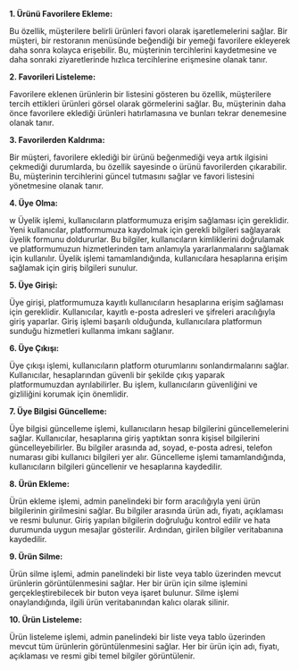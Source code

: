 <b>1. Ürünü Favorilere Ekleme: </b> <p>
    Bu özellik, müşterilere belirli ürünleri favori olarak işaretlemelerini sağlar. Bir müşteri, bir restoranın menüsünde beğendiği bir yemeği favorilere ekleyerek daha sonra kolayca erişebilir. Bu, müşterinin tercihlerini kaydetmesine ve daha sonraki ziyaretlerinde hızlıca tercihlerine erişmesine olanak tanır.
</p>
<b>2. Favorileri Listeleme: </b> <p>
     Favorilere eklenen ürünlerin bir listesini gösteren bu özellik, müşterilere tercih ettikleri ürünleri görsel olarak görmelerini sağlar. Bu, müşterinin daha önce favorilere eklediği ürünleri hatırlamasına ve bunları tekrar denemesine olanak tanır.
</p> 
<b>3. Favorilerden Kaldrıma: </b> <p>
    Bir müşteri, favorilere eklediği bir ürünü beğenmediği veya artık ilgisini çekmediği durumlarda, bu özellik sayesinde o ürünü favorilerden çıkarabilir. Bu, müşterinin tercihlerini güncel tutmasını sağlar ve favori listesini yönetmesine olanak tanır.
</p>
<b>4. Üye Olma:</b><p>w
    Üyelik işlemi, kullanıcıların platformumuza erişim sağlaması için gereklidir. Yeni kullanıcılar, platformumuza kaydolmak için gerekli bilgileri sağlayarak üyelik formunu doldururlar. Bu bilgiler, kullanıcıların kimliklerini doğrulamak ve platformumuzun hizmetlerinden tam anlamıyla yararlanmalarını sağlamak için kullanılır. Üyelik işlemi tamamlandığında, kullanıcılara hesaplarına erişim sağlamak için giriş bilgileri sunulur.
<p>
<b>5. Üye Girişi:</b><p>
    Üye girişi, platformumuza kayıtlı kullanıcıların hesaplarına erişim sağlaması için gereklidir. Kullanıcılar, kayıtlı e-posta adresleri ve şifreleri aracılığıyla giriş yaparlar. Giriş işlemi başarılı olduğunda, kullanıcılara platformun sunduğu hizmetleri kullanma imkanı sağlanır.
<p>
<b>6. Üye Çıkışı:</b><p>
    Üye çıkışı işlemi, kullanıcıların platform oturumlarını sonlandırmalarını sağlar. Kullanıcılar, hesaplarından güvenli bir şekilde çıkış yaparak platformumuzdan ayrılabilirler. Bu işlem, kullanıcıların güvenliğini ve gizliliğini korumak için önemlidir.
<p>
<b>7. Üye Bilgisi Güncelleme:</b><p>
    Üye bilgisi güncelleme işlemi, kullanıcıların hesap bilgilerini güncellemelerini sağlar. Kullanıcılar, hesaplarına giriş yaptıktan sonra kişisel bilgilerini güncelleyebilirler. Bu bilgiler arasında ad, soyad, e-posta adresi, telefon numarası gibi kullanıcı bilgileri yer alır. Güncelleme işlemi tamamlandığında, kullanıcıların bilgileri güncellenir ve hesaplarına kaydedilir.
<p>
<b>8. Ürün Ekleme: </b> <p>
    Ürün ekleme işlemi, admin panelindeki bir form aracılığıyla yeni ürün bilgilerinin girilmesini sağlar. Bu bilgiler arasında ürün adı, fiyatı, açıklaması ve resmi bulunur. Giriş yapılan bilgilerin doğruluğu kontrol edilir ve hata durumunda uygun mesajlar gösterilir. Ardından, girilen bilgiler veritabanına kaydedilir.
</p>
<b>9. Ürün Silme: </b> <p>
    Ürün silme işlemi, admin panelindeki bir liste veya tablo üzerinden mevcut ürünlerin görüntülenmesini sağlar. Her bir ürün için silme işlemini gerçekleştirebilecek bir buton veya işaret bulunur. Silme işlemi onaylandığında, ilgili ürün veritabanından kalıcı olarak silinir.
</p>
<b>10. Ürün Listeleme: </b> <p>
    Ürün listeleme işlemi, admin panelindeki bir liste veya tablo üzerinden mevcut tüm ürünlerin görüntülenmesini sağlar. Her bir ürün için adı, fiyatı, açıklaması ve resmi gibi temel bilgiler görüntülenir.
</p>